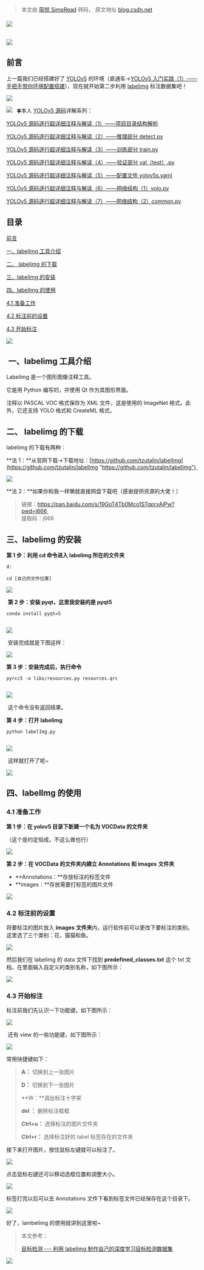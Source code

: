 > 本文由 [简悦 SimpRead](http://ksria.com/simpread/) 转码， 原文地址 [blog.csdn.net](https://blog.csdn.net/weixin_43334693/article/details/129995604?spm=1001.2014.3001.5501)

#### ![](https://img-blog.csdnimg.cn/62942eeb1a874a708ccaa70e7dc6516b.gif) 

![](https://img-blog.csdnimg.cn/b197e3b63f8047c29ffdeaa7106ac08d.jpeg)
----------------------------------------------------------------------

前言
--

上一篇我们已经搭建好了 [YOLOv5](https://so.csdn.net/so/search?q=YOLOv5&spm=1001.2101.3001.7020) 的环境（直通车→[YOLOv5 入门实践（1）——手把手带你环境配置搭建](https://blog.csdn.net/weixin_43334693/article/details/129981848?spm=1001.2014.3001.5501 "YOLOv5入门实践（1）——手把手带你环境配置搭建")），现在就开始第二步利用 [labelimg](https://so.csdn.net/so/search?q=labelimg&spm=1001.2101.3001.7020) 标注数据集吧！

![](https://img-blog.csdnimg.cn/61bda3b60ebe4bb89eb559c2ef3c874a.gif)

![](https://img-blog.csdnimg.cn/962f7cb1b48f44e29d9beb1d499d0530.gif)​   🍀本人 [YOLOv5 源码](https://so.csdn.net/so/search?q=YOLOv5%E6%BA%90%E7%A0%81&spm=1001.2101.3001.7020 "YOLOv5源码")详解系列：  

[YOLOv5 源码逐行超详细注释与解读（1）——项目目录结构解析](https://blog.csdn.net/weixin_43334693/article/details/129356033?spm=1001.2014.3001.5501 "YOLOv5源码逐行超详细注释与解读（1）——项目目录结构解析")

[​​​​​​YOLOv5 源码逐行超详细注释与解读（2）——推理部分 detect.py](https://blog.csdn.net/weixin_43334693/article/details/129349094?spm=1001.2014.3001.5501 "​​​​​​YOLOv5源码逐行超详细注释与解读（2）——推理部分detect.py")

[YOLOv5 源码逐行超详细注释与解读（3）——训练部分 train.py](https://blog.csdn.net/weixin_43334693/article/details/129460666?spm=1001.2014.3001.5501 "YOLOv5源码逐行超详细注释与解读（3）——训练部分train.py")

[YOLOv5 源码逐行超详细注释与解读（4）——验证部分 val（test）.py](https://blog.csdn.net/weixin_43334693/article/details/129649553?spm=1001.2014.3001.5501 "YOLOv5源码逐行超详细注释与解读（4）——验证部分val（test）.py")

[YOLOv5 源码逐行超详细注释与解读（5）——配置文件 yolov5s.yaml](https://blog.csdn.net/weixin_43334693/article/details/129697521?spm=1001.2014.3001.5501 "YOLOv5源码逐行超详细注释与解读（5）——配置文件yolov5s.yaml")

[YOLOv5 源码逐行超详细注释与解读（6）——网络结构（1）yolo.py](https://blog.csdn.net/weixin_43334693/article/details/129803802?spm=1001.2014.3001.5501 "YOLOv5源码逐行超详细注释与解读（6）——网络结构（1）yolo.py")

[YOLOv5 源码逐行超详细注释与解读（7）——网络结构（2）common.py](https://blog.csdn.net/weixin_43334693/article/details/129854764?spm=1001.2014.3001.5501 "YOLOv5源码逐行超详细注释与解读（7）——网络结构（2）common.py")

**目录**
------

[前言](#%E5%89%8D%E8%A8%80)

[一、labelimg 工具介绍](#t3)

[二、 labelimg 的下载](#t4)

[三、labelimg 的安装](#t5)

[四、labelImg 的使用](#t6)

[4.1 准备工作](#t7) 

[4.2 标注前的设置](#t8)

[4.3 开始标注](#t9)

![](https://img-blog.csdnimg.cn/5d9bdf546bc1495e90f2b0ea7cee53d2.gif)

 一、labelimg 工具介绍
----------------

Labelimg 是一个图形图像注释工具。

它是用 Python 编写的，并使用 Qt 作为其图形界面。

注释以 PASCAL VOC 格式保存为 XML 文件，这是使用的 ImageNet 格式。此外，它还支持 YOLO 格式和 CreateML 格式。

二、 labelimg 的下载
---------------

labelimg 的下载有两种：

**法 1：**从官网下载→下载地址：[https://github.com/tzutalin/labelImg](https://github.com/tzutalin/labelImg "https://github.com/tzutalin/labelImg") 

![](https://img-blog.csdnimg.cn/602f897fe5b545f69eaa3b07f07c03a9.png)

**法 2：**如果你和我一样懒就直接网盘下载吧（感谢提供资源的大佬！） 

> 链接：https://pan.baidu.com/s/19GoT4Tb0Mco1STgprxAjPw?pwd=j666   
> 提取码：j666 

三、labelimg 的安装
--------------

**第 1 步：利用 cd 命令进入 labelimg 所在的文件夹**

```
d:

```

```
cd [自己的文件位置]

```

![](https://img-blog.csdnimg.cn/58a0f5c21ece452baae92747146132d2.png)

 **第 2 步：安装 pyqt，这里我安装的是 pyqt5**

```
conda install pyqt=5


```

![](https://img-blog.csdnimg.cn/e3f04033655a4221a3b6310f2efb90f9.png)

 安装完成就是下图这样：

![](https://img-blog.csdnimg.cn/bbfc82b41d8c4abd917fe378226eee57.png)

**第 3 步：安装完成后，执行命令**

```
pyrcc5 -o libs/resources.py resources.qrc


```

![](https://img-blog.csdnimg.cn/0aac3bcf2c154480b6c2c3d0f8e8945f.png)

 这个命令没有返回结果。

**第 4 步：打开 labelimg**

```
python labelImg.py


```

![](https://img-blog.csdnimg.cn/dda1fddfc24d4ddfaa8349f2e8739ab2.png)

 这样就打开了呢~

![](https://img-blog.csdnimg.cn/691acd207b0b4fb09863e9d990352f9a.png)

四、labelImg 的使用
--------------

### 4.1 准备工作 

**第 1 步：在 yolov5 目录下新建一个名为 VOCData 的文件夹**

（这个是约定俗成，不这么做也行）

![](https://img-blog.csdnimg.cn/d215d99d2f09474cb2a90616487c0f2b.png)

**第 2 步：在 VOCData 的文件夹内建立 Annotations 和 images** **文件夹**

*   **Annotations：**存放标注的标签文件
*   **images：**存放需要打标签的图片文件

![](https://img-blog.csdnimg.cn/d90c4140427844e2975b29a3de231451.png)

### **4.2 标注前的设置**

将要标注的图片放入 **images** **文件夹**内，运行软件前可以更改下要标注的类别。这里选了三个类别：花、猫猫和鱼。

![](https://img-blog.csdnimg.cn/4625940bba224ea58342f5921f806b64.png)

然后我们在 labelimg 的 data 文件下找到 **predefined_classes.txt** 这个 txt 文档，在里面输入自定义的类别名称，如下图所示：

![](https://img-blog.csdnimg.cn/b61a3a347bc44a7ab70cd427e85222bf.png)

### **4.3 开始标注**

标注前我们先认识一下功能键。如下图所示：

![](https://img-blog.csdnimg.cn/b5bb23f489bf48bb85aed5ed2b575d5d.png)

 还有 view 的一些功能键，如下图所示：

![](https://img-blog.csdnimg.cn/a5e9dd80bfac490c8d0762121f22b2a0.png)

常用快捷键如下：

> **A：** 切换到上一张图片
> 
> **D：** 切换到下一张图片
> 
> **W：**调出标注十字架
> 
> **del ：** 删除标注框框
> 
> **Ctrl+u：** 选择标注的图片文件夹
> 
> **Ctrl+r：** 选择标注好的 label 标签存在的文件夹

接下来打开图片，按住鼠标左键就可以标注了。

![](https://img-blog.csdnimg.cn/f055c46c672f4349975bd1051173e3fd.png)

点击鼠标右键还可以移动选框位置和调整大小。

![](https://img-blog.csdnimg.cn/a5fda63dfa374af78f21aace176381a4.png)

标签打完以后可以去 Annotations 文件下看到标签文件已经保存在这个目录下。

![](https://img-blog.csdnimg.cn/dcaaf71391b34287ac81e4ad4a9e8560.png)

好了，lambelimg 的使用就讲到这里啦~

> 本文参考：
> 
> [目标检测 --- 利用 labelimg 制作自己的深度学习目标检测数据集](https://blog.csdn.net/didiaopao/article/details/119808973?ops_request_misc=%257B%2522request%255Fid%2522%253A%2522168077368116800182799614%2522%252C%2522scm%2522%253A%252220140713.130102334..%2522%257D&request_id=168077368116800182799614&biz_id=0&utm_medium=distribute.pc_search_result.none-task-blog-2~all~top_positive~default-1-119808973-null-null.142%5Ev81%5Ekoosearch_v1,201%5Ev4%5Eadd_ask,239%5Ev2%5Einsert_chatgpt&utm_term=labelimg&spm=1018.2226.3001.4187 "目标检测---利用labelimg制作自己的深度学习目标检测数据集")

![](https://img-blog.csdnimg.cn/1c75fa0e59aa40cc824435ec870b24cb.gif)